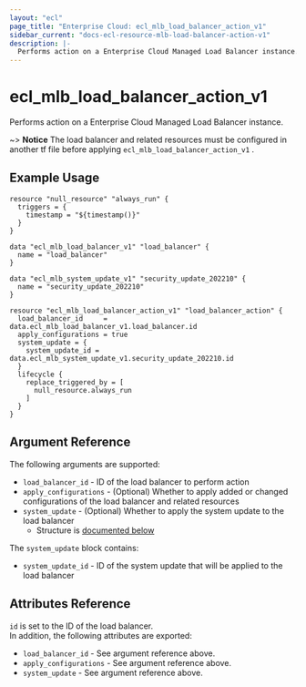 ```yaml
---
layout: "ecl"
page_title: "Enterprise Cloud: ecl_mlb_load_balancer_action_v1"
sidebar_current: "docs-ecl-resource-mlb-load-balancer-action-v1"
description: |-
  Performs action on a Enterprise Cloud Managed Load Balancer instance.
---
```


# ecl\_mlb\_load\_balancer\_action\_v1

Performs action on a Enterprise Cloud Managed Load Balancer instance.

~> **Notice** The load balancer and related resources must be configured in another tf file before applying `ecl_mlb_load_balancer_action_v1` .

## Example Usage

```hcl
resource "null_resource" "always_run" {
  triggers = {
    timestamp = "${timestamp()}"
  }
}

data "ecl_mlb_load_balancer_v1" "load_balancer" {
  name = "load_balancer"
}

data "ecl_mlb_system_update_v1" "security_update_202210" {
  name = "security_update_202210"
}

resource "ecl_mlb_load_balancer_action_v1" "load_balancer_action" {
  load_balancer_id     = data.ecl_mlb_load_balancer_v1.load_balancer.id
  apply_configurations = true
  system_update = {
    system_update_id = data.ecl_mlb_system_update_v1.security_update_202210.id
  }
  lifecycle {
    replace_triggered_by = [
      null_resource.always_run
    ]
  }
}
```

## Argument Reference

The following arguments are supported:

* `load_balancer_id` - ID of the load balancer to perform action
* `apply_configurations` - (Optional) Whether to apply added or changed configurations of the load balancer and related resources
* `system_update` - (Optional) Whether to apply the system update to the load balancer
    * Structure is [documented below](#system-update)

<a name="system-update"></a>The `system_update` block contains:

* `system_update_id` - ID of the system update that will be applied to the load balancer

## Attributes Reference

`id` is set to the ID of the load balancer.<br>
In addition, the following attributes are exported:

* `load_balancer_id` - See argument reference above.
* `apply_configurations` - See argument reference above.
* `system_update` - See argument reference above.
